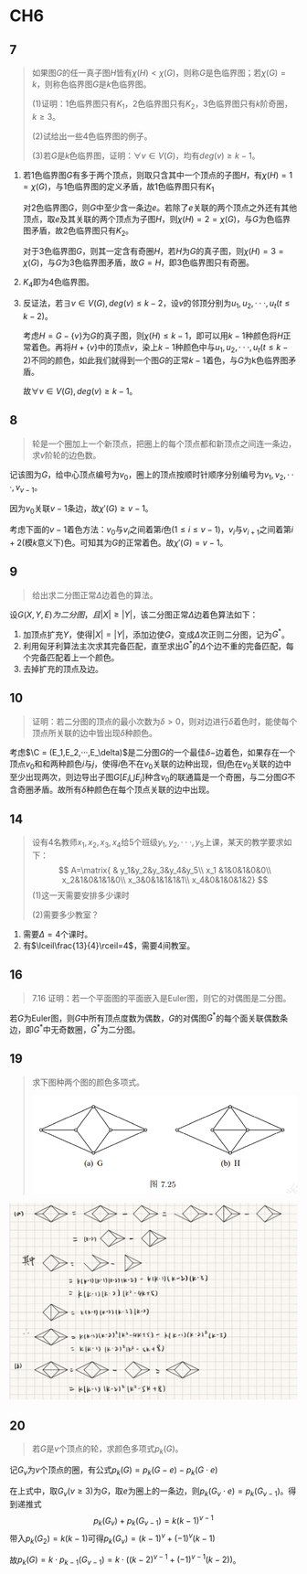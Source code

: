 # CH6



## 7

> 如果图$G$的任一真子图$H$皆有$\chi(H)\lt\chi(G)$，则称$G$是色临界图；若$\chi(G)=k$，则称色临界图$G$是$k$色临界图。
>
> (1)证明：1色临界图只有$K_1$，2色临界图只有$K_2$，3色临界图只有$k$阶奇圈，$k\ge3$。
>
> (2)试给出一些4色临界图的例子。
>
> (3)若$G$是$k$色临界图，证明：$\forall v\in V(G)$，均有$deg(v)\ge k - 1$。

1. 若1色临界图$G$有多于两个顶点，则取只含其中一个顶点的子图$H$，有$\chi(H)=1=\chi(G)$，与1色临界图的定义矛盾，故1色临界图只有$K_1$

   对2色临界图$G$，则$G$中至少含一条边$e$。若除了$e$关联的两个顶点之外还有其他顶点，取$e$及其关联的两个顶点为子图$H$，则$\chi(H)=2=\chi(G)$，与$G$为色临界图矛盾，故2色临界图只有$K_2$。

   对于3色临界图$G$，则其一定含有奇圈$H$，若$H$为$G$的真子图，则$\chi(H)=3=\chi(G)$，与$G$为3色临界图矛盾，故$G=H$，即3色临界图只有奇圈。

2. $K_4$即为4色临界图。

3. 反证法，若$\exists v\in V(G), deg(v)\le k-2$，设$v$的邻顶分别为$u_1,u_2,···,u_t(t\le k-2)$。

   考虑$H=G-\{v\}$为$G$的真子图，则$\chi(H)\le k-1$，即可以用$k-1$种颜色将$H$正常着色。再将$H+\{v\}$中的顶点$v$，染上$k-1$种颜色中与$u_1,u_2,···,u_t(t\le k-2)$不同的颜色，如此我们就得到一个图$G$的正常$k-1$着色，与$G$为k色临界图矛盾。

   故$\forall v\in V(G),deg(v)\ge k-1$。



## 8

> 轮是一个圈加上一个新顶点，把圈上的每个顶点都和新顶点之间连一条边，求$v$阶轮的边色数。

记该图为$G$，给中心顶点编号为$v_0$，圈上的顶点按顺时针顺序分别编号为$v_1,v_2,···,v_{v-1}$。

因为$v_0$关联$v-1$条边，故$\chi'(G)\ge v-1$。

考虑下面的$v-1$着色方法：$v_0$与$v_i$之间着第$i$色$(1\le i\le v-1)$，$v_i$与$v_{i+1}$之间着第$i+2$(模$k$意义下)色。可知其为$G$的正常着色。故$\chi'(G)=v-1$。



## 9

> 给出求二分图正常$\Delta$边着色的算法。

设$G(X,Y,E)为二分图，且$$|X|\ge|Y|$，该二分图正常$\Delta$边着色算法如下：

1. 加顶点扩充$Y$，使得$|X|=|Y|$，添加边使$G$，变成$\Delta$次正则二分图，记为$G^*$。
2. 利用匈牙利算法主次求其完备匹配，直至求出$G^*$的$\Delta$个边不重的完备匹配，每个完备匹配着上一个颜色。
3. 去掉扩充的顶点及边。



## 10

> 证明：若二分图的顶点的最小次数为$\delta\gt0$，则对边进行$\delta$着色时，能使每个顶点所关联的边中皆出现$\delta$种颜色。

考虑$\C = (E_1,E_2,···,E_\delta)$是二分图$G$的一个最佳$\delta-$边着色，如果存在一个顶点$v_0$和和两种颜色$i$与$j$，使得$i$色不在$v_0$关联的边种出现，但$j$色在$v_0$关联的边中至少出现两次，则边导出子图$G[E_i\bigcup E_j]$种含$v_0$的联通篇是一个奇圈，与二分图$G$不含奇圈矛盾。故所有$\delta$种颜色在每个顶点关联的边中出现。



## 14

> 设有4名教师$x_1,x_2,x_3,x_4$给5个班级$y_1,y_2,···,y_5$上课，某天的教学要求如下：
> $$
> A=\matrix{
> & y_1&y_2&y_3&y_4&y_5\\
> x_1 &1&0&1&0&0\\
> x_2&1&0&1&1&0\\
> x_3&0&1&1&1&1\\
> x_4&0&1&0&1&2}
> $$
> (1)这一天需要安排多少课时
>
> (2)需要多少教室？

1. 需要$\Delta=4$个课时。
2. 有$\lceil\frac{13}{4}\rceil=4$，需要4间教室。



## 16

> 7.16 证明：若一个平面图的平面嵌入是Euler图，则它的对偶图是二分图。

若$G$为Euler图，则$G$中所有顶点度数为偶数，$G$的对偶图$G^*$的每个面关联偶数条边，即$G^*$中无奇数圈，$G^*$为二分图。



## 19

>  求下图种两个图的颜色多项式。
>
> ![图7.25](.\images\Ch7-19-1.png)

![7.19](.\images\Ch7-19-2.png)



## 20

> 若$G$是$v$个顶点的轮，求颜色多项式$p_k(G)$。

记$G_v$为$v$个顶点的圈，有公式$p_k(G)=p_k(G-e)-p_k(G \cdot e)$

在上式中，取$G_v(v\ge3)$为$G$，取$e$为圈上的一条边，则$p_k(G_v\cdot e)= p_k(G_{v-1})$。得到递推式
$$
p_k(G_v)+p_k(G_{v-1})=k(k-1)^{v-1}
$$
带入$p_k(G_2)=k(k-1)$可得$p_k(G_v)=(k-1)^v+(-1)^v(k-1)$

故$p_k(G)=k\cdot p_{k-1}(G_{v-1})=k\cdot((k-2)^{v-1}+(-1)^{v-1}(k-2))$。
